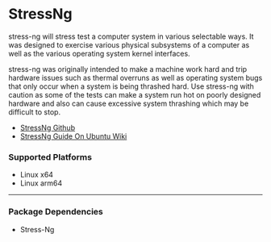 ﻿---
id: stress-ng
sidebar_position: 1
---

# StressNg
stress-ng will stress test a computer system in various selectable ways. 
It was designed to exercise various physical subsystems of a computer as well as the various operating system kernel interfaces. 

stress-ng was originally intended to make a machine work hard and trip hardware issues such as thermal overruns as well as operating system bugs 
that only occur when a system is being thrashed hard. Use stress-ng with caution as some of the tests can make a system run hot on poorly designed 
hardware and also can cause excessive system thrashing which may be difficult to stop.

* [StressNg Github](https://github.com/ColinIanKing/stress-ng)
* [StressNg Guide On Ubuntu Wiki](https://wiki.ubuntu.com/Kernel/Reference/stress-ng)


### Supported Platforms
* Linux x64
* Linux arm64

---
### Package Dependencies
* Stress-Ng
